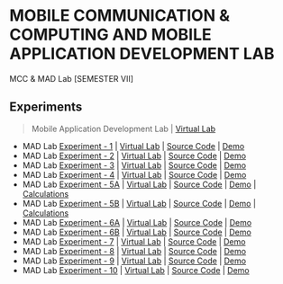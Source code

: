 # MOBILE COMMUNICATION & COMPUTING AND MOBILE APPLICATION DEVELOPMENT LAB
 MCC & MAD Lab [SEMESTER VII]
       
## Experiments

  >Mobile Application Development Lab | [Virtual Lab](http://vlabs.iitkgp.ac.in/fcmc/index.html)

  - MAD Lab [Experiment - 1]() | [Virtual Lab](http://vlabs.iitkgp.ac.in/fcmc/exp1/index.html) | [Source Code](https://github.com/Amey-Thakur/MOBILE-COMMUNICATION-AND-COMPUTING-AND-MOBILE-APPLICATION-DEVELOPMENT-LAB/tree/main/Experiments/Experiment%20-%201/Source%20Code) | [Demo](https://github.com/Amey-Thakur/MOBILE-COMMUNICATION-AND-COMPUTING-AND-MOBILE-APPLICATION-DEVELOPMENT-LAB/blob/main/Experiments/Experiment%20-%201/Experiment-1.avi)
  - MAD Lab [Experiment - 2]() | [Virtual Lab](http://vlabs.iitkgp.ac.in/fcmc/exp2/index.html) | [Source Code](https://github.com/Amey-Thakur/MOBILE-COMMUNICATION-AND-COMPUTING-AND-MOBILE-APPLICATION-DEVELOPMENT-LAB/tree/main/Experiments/Experiment%20-%202/Source%20Code) | [Demo](https://github.com/Amey-Thakur/MOBILE-COMMUNICATION-AND-COMPUTING-AND-MOBILE-APPLICATION-DEVELOPMENT-LAB/blob/main/Experiments/Experiment%20-%202/Experiment-2.avi)
  - MAD Lab [Experiment - 3]() | [Virtual Lab](http://vlabs.iitkgp.ac.in/fcmc/exp3/index.html) | [Source Code](https://github.com/Amey-Thakur/MOBILE-COMMUNICATION-AND-COMPUTING-AND-MOBILE-APPLICATION-DEVELOPMENT-LAB/tree/main/Experiments/Experiment%20-%203/Source%20Code) | [Demo](https://github.com/Amey-Thakur/MOBILE-COMMUNICATION-AND-COMPUTING-AND-MOBILE-APPLICATION-DEVELOPMENT-LAB/blob/main/Experiments/Experiment%20-%203/Experiment-3.avi)
  - MAD Lab [Experiment - 4]() | [Virtual Lab](http://vlabs.iitkgp.ac.in/fcmc/exp4/index.html) | [Source Code](https://github.com/Amey-Thakur/MOBILE-COMMUNICATION-AND-COMPUTING-AND-MOBILE-APPLICATION-DEVELOPMENT-LAB/tree/main/Experiments/Experiment%20-%204/Source%20Code) | [Demo](https://github.com/Amey-Thakur/MOBILE-COMMUNICATION-AND-COMPUTING-AND-MOBILE-APPLICATION-DEVELOPMENT-LAB/blob/main/Experiments/Experiment%20-%204/Experiment-4.avi)
  - MAD Lab [Experiment - 5A](https://github.com/Amey-Thakur/MOBILE-COMMUNICATION-AND-COMPUTING-AND-MOBILE-APPLICATION-DEVELOPMENT-LAB/blob/main/Experiments/Experiment%20-%205/AMEY_B-50_EXPERIMENT-5A.pdf) | [Virtual Lab](http://vlabs.iitkgp.ac.in/fcmc/exp5/index.html) | [Source Code](https://github.com/Amey-Thakur/MOBILE-COMMUNICATION-AND-COMPUTING-AND-MOBILE-APPLICATION-DEVELOPMENT-LAB/tree/main/Experiments/Experiment%20-%205/Source%20Code) | [Demo](https://github.com/Amey-Thakur/MOBILE-COMMUNICATION-AND-COMPUTING-AND-MOBILE-APPLICATION-DEVELOPMENT-LAB/blob/main/Experiments/Experiment%20-%205/Experiment-5A.avi) | [Calculations](https://github.com/Amey-Thakur/MOBILE-COMMUNICATION-AND-COMPUTING-AND-MOBILE-APPLICATION-DEVELOPMENT-LAB/blob/main/Experiments/Experiment%20-%205/AMEY_B-50_CALCULATIONS_EXPERIMENT-5.pdf)
  - MAD Lab [Experiment - 5B](https://github.com/Amey-Thakur/MOBILE-COMMUNICATION-AND-COMPUTING-AND-MOBILE-APPLICATION-DEVELOPMENT-LAB/blob/main/Experiments/Experiment%20-%205/AMEY_B-50_EXPERIMENT-5B.pdf) | [Virtual Lab](http://vlabs.iitkgp.ac.in/fcmc/exp5/index.html) | [Source Code](https://github.com/Amey-Thakur/MOBILE-COMMUNICATION-AND-COMPUTING-AND-MOBILE-APPLICATION-DEVELOPMENT-LAB/tree/main/Experiments/Experiment%20-%205/Source%20Code) | [Demo](https://github.com/Amey-Thakur/MOBILE-COMMUNICATION-AND-COMPUTING-AND-MOBILE-APPLICATION-DEVELOPMENT-LAB/blob/main/Experiments/Experiment%20-%205/Experiment-5B.avi) | [Calculations](https://github.com/Amey-Thakur/MOBILE-COMMUNICATION-AND-COMPUTING-AND-MOBILE-APPLICATION-DEVELOPMENT-LAB/blob/main/Experiments/Experiment%20-%205/AMEY_B-50_CALCULATIONS_EXPERIMENT-5.pdf)
  - MAD Lab [Experiment - 6A](https://github.com/Amey-Thakur/MOBILE-COMMUNICATION-AND-COMPUTING-AND-MOBILE-APPLICATION-DEVELOPMENT-LAB/blob/main/Experiments/Experiment%20-%206/AMEY_B-50_EXPERIMENT-6A.pdf) | [Virtual Lab](http://vlabs.iitkgp.ac.in/fcmc/exp6/index.html) | [Source Code](https://github.com/Amey-Thakur/MOBILE-COMMUNICATION-AND-COMPUTING-AND-MOBILE-APPLICATION-DEVELOPMENT-LAB/tree/main/Experiments/Experiment%20-%206/Source%20Code) | [Demo](https://github.com/Amey-Thakur/MOBILE-COMMUNICATION-AND-COMPUTING-AND-MOBILE-APPLICATION-DEVELOPMENT-LAB/blob/main/Experiments/Experiment%20-%206/Experiment-6A.avi)
  - MAD Lab [Experiment - 6B](https://github.com/Amey-Thakur/MOBILE-COMMUNICATION-AND-COMPUTING-AND-MOBILE-APPLICATION-DEVELOPMENT-LAB/blob/main/Experiments/Experiment%20-%206/AMEY_B-50_EXPERIMENT-6B.pdf) | [Virtual Lab](http://vlabs.iitkgp.ac.in/fcmc/exp6/index.html) | [Source Code](https://github.com/Amey-Thakur/MOBILE-COMMUNICATION-AND-COMPUTING-AND-MOBILE-APPLICATION-DEVELOPMENT-LAB/tree/main/Experiments/Experiment%20-%206/Source%20Code) | [Demo](https://github.com/Amey-Thakur/MOBILE-COMMUNICATION-AND-COMPUTING-AND-MOBILE-APPLICATION-DEVELOPMENT-LAB/blob/main/Experiments/Experiment%20-%206/Experiment-6B.avi)
  - MAD Lab [Experiment - 7]() | [Virtual Lab](http://vlabs.iitkgp.ac.in/fcmc/exp7/index.html) | [Source Code]() | [Demo](https://github.com/Amey-Thakur/MOBILE-COMMUNICATION-AND-COMPUTING-AND-MOBILE-APPLICATION-DEVELOPMENT-LAB/blob/main/Experiments/Experiment%20-%207/Experiment-7.avi)
  - MAD Lab [Experiment - 8]() | [Virtual Lab](http://vlabs.iitkgp.ac.in/fcmc/exp8/index.html) | [Source Code](https://github.com/Amey-Thakur/MOBILE-COMMUNICATION-AND-COMPUTING-AND-MOBILE-APPLICATION-DEVELOPMENT-LAB/tree/main/Experiments/Experiment%20-%208/Source%20Code) | [Demo](https://github.com/Amey-Thakur/MOBILE-COMMUNICATION-AND-COMPUTING-AND-MOBILE-APPLICATION-DEVELOPMENT-LAB/blob/main/Experiments/Experiment%20-%208/Experiment-8.avi)
  - MAD Lab [Experiment - 9]() | [Virtual Lab](http://vlabs.iitkgp.ac.in/fcmc/exp9/index.html) | [Source Code]() | [Demo](https://github.com/Amey-Thakur/MOBILE-COMMUNICATION-AND-COMPUTING-AND-MOBILE-APPLICATION-DEVELOPMENT-LAB/blob/main/Experiments/Experiment%20-%209/Experiment-9.avi)
  - MAD Lab [Experiment - 10]() | [Virtual Lab](http://vlabs.iitkgp.ac.in/fcmc/exp10/index.html) | [Source Code](https://github.com/Amey-Thakur/MOBILE-COMMUNICATION-AND-COMPUTING-AND-MOBILE-APPLICATION-DEVELOPMENT-LAB/tree/main/Experiments/Experiment%20-%2010/Source%20Code) | [Demo](https://github.com/Amey-Thakur/MOBILE-COMMUNICATION-AND-COMPUTING-AND-MOBILE-APPLICATION-DEVELOPMENT-LAB/blob/main/Experiments/Experiment%20-%2010/Experiment-10.avi)
